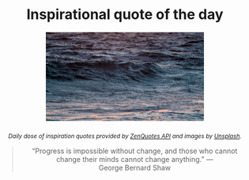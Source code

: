 
<div align="center">

# Inspirational quote of the day

<img src="./data/photo.jpeg" alt="Beautiful nature photo" width="320" height="180">

<sub><i>Daily dose of inspiration quotes provided by [ZenQuotes API](https://zenquotes.io/) and images by [Unsplash](https://unsplash.com/).</i></sub>


<blockquote>&ldquo;Progress is impossible without change, and those who cannot change their minds cannot change anything.&rdquo; &mdash; <footer>George Bernard Shaw</footer></blockquote>

</div>
